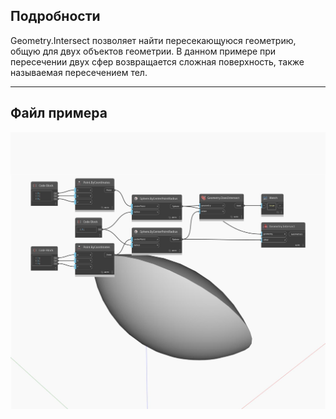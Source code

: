 ## Подробности
Geometry.Intersect позволяет найти пересекающуюся геометрию, общую для двух объектов геометрии. В данном примере при пересечении двух сфер возвращается сложная поверхность, также называемая пересечением тел.
___
## Файл примера

![Intersect](./Autodesk.DesignScript.Geometry.Geometry.Intersect_img.jpg)

